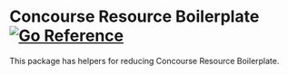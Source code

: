 # Concourse Resource Boilerplate  [![Go Reference](https://pkg.go.dev/badge/github.com/crhntr/resource.svg)](https://pkg.go.dev/github.com/crhntr/resource)

This package has helpers for reducing Concourse Resource Boilerplate.
